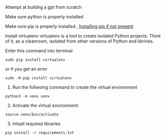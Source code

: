 Attempt at buildng a gpt from scratch

Make sure python is properly installed

Make sure pip is properly installed , [Installing pip if not present](https://pip.pypa.io/en/stable/installation/)

Install virtualenv
virtualenv is a tool to create isolated Python projects. Think of it, as a cleanroom, isolated from other versions of Python and libriries.

Enter this command into terminal

```
sudo pip install virtualenv
```

or if you get an error

```
sudo -H pip install virtualenv
```

1. Run the follwoing command to create the virtual environment

```
python3 -m venv venv
```

2. Activate the virtual environment:

```
source venv/bin/activate
```

3. Intsall required libraries

```
pip install -r requirements.txt
```
